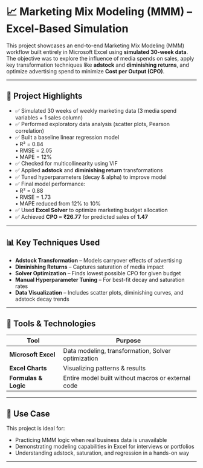 # 📈 Marketing Mix Modeling (MMM) – Excel-Based Simulation

This project showcases an end-to-end Marketing Mix Modeling (MMM) workflow built entirely in Microsoft Excel using **simulated 30-week data**. The objective was to explore the influence of media spends on sales, apply key transformation techniques like **adstock** and **diminishing returns**, and optimize advertising spend to minimize **Cost per Output (CPO)**.

---

## 🧠 Project Highlights

- ✅ Simulated 30 weeks of weekly marketing data (3 media spend variables + 1 sales column)
- ✅ Performed exploratory data analysis (scatter plots, Pearson correlation)
- ✅ Built a baseline linear regression model  
  • R² = 0.84  
  • RMSE = 2.05  
  • MAPE = 12%
- ✅ Checked for multicollinearity using VIF
- ✅ Applied **adstock** and **diminishing return** transformations
- ✅ Tuned hyperparameters (decay & alpha) to improve model
- ✅ Final model performance:  
  • R² = 0.88  
  • RMSE = 1.73  
  • MAPE reduced from 12% to 10%
- ✅ Used **Excel Solver** to optimize marketing budget allocation
- ✅ Achieved **CPO = ₹26.77** for predicted sales of **1.47**

---

## 📊 Key Techniques Used

- **Adstock Transformation** – Models carryover effects of advertising
- **Diminishing Returns** – Captures saturation of media impact
- **Solver Optimization** – Finds lowest possible CPO for given budget
- **Manual Hyperparameter Tuning** – For best-fit decay and saturation rates
- **Data Visualization** – Includes scatter plots, diminishing curves, and adstock decay trends

---

## 📂 Tools & Technologies

| Tool            | Purpose                                |
|-----------------|----------------------------------------|
| **Microsoft Excel** | Data modeling, transformation, Solver optimization |
| **Excel Charts** | Visualizing patterns & results        |
| **Formulas & Logic** | Entire model built without macros or external code |

---

## 🧾 Use Case

This project is ideal for:
- Practicing MMM logic when real business data is unavailable
- Demonstrating modeling capabilities in Excel for interviews or portfolios
- Understanding adstock, saturation, and regression in a hands-on way

---


